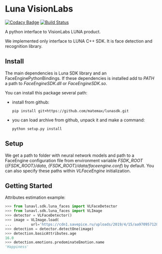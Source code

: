 # Luna VisionLabs

[![Codacy Badge](https://api.codacy.com/project/badge/Grade/9a84be56ae864b09a667dcf1a2c400f8)](https://www.codacy.com/manual/VisionLabs/lunasdk?utm_source=github.com&amp;utm_medium=referral&amp;utm_content=matemax/lunasdk&amp;utm_campaign=Badge_Grade)
[![Build Status](https://travis-ci.org/matemax/lunasdk.svg?branch=master)](https://travis-ci.org/matemax/lunasdk)

A python interface to VisionLabs LUNA product.

We implemented only interface to LUNA C++ SDK. It is face detection and recognition library.

## Install

The main dependencies is Luna SDK library and an FaceEnginePythonBindings. If these dependencies is installed
 add to *PATH* a path to *FaceEngineSDK.dll* or *FaceEngineSDK.so*.

You can install this package several path:

-   install from github:
  
    ```console
    pip install git+https://github.com/matemax/lunasdk.git
    ```

-   you can load archive from github, unpack it and make a command:
  
    ```console
    python setup.py install
    ```

## Setup

We get a path to folder with neural network models and path to a FaceEngine configuration file  from environment 
variable *FSDK_ROOT* (*{FSDK_ROOT}/data*, *{FSDK_ROOT}/data/faceengine.conf*) by default. You can also specify these paths 
within *VLFaceEngine* initialization. 

## Getting Started

Attributes estimation example:

``` python
>>> from lunavl.sdk.luna_faces import VLFaceDetector
>>> from lunavl.sdk.luna_faces import VLImage
>>> detector = VLFaceDetector()
>>> image = VLImage.load(
...         url='https://cdn1.savepice.ru/uploads/2019/4/15/aa970957128d9892f297cdfa5b3fda88-full.jpg')
>>> detection = detector.detectOne(image)
>>> detection.basicAttributes.age
16.0
>>> detection.emotions.predominateEmotion.name
'Happiness'
```
